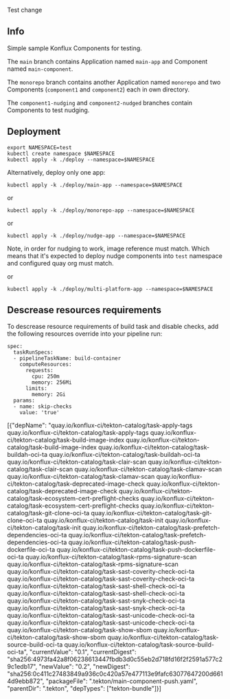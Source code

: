 Test change 

## Info

Simple sample Konflux Components for testing.

The `main` branch contains Application named `main-app` and Component named `main-component`.

The `monorepo` branch contains another Application named `monorepo` and two Components (`component1` and `component2`) each in own directory.

The `component1-nudging` and `component2-nudged` branches contain Components to test nudging.

## Deployment

```
export NAMESPACE=test
kubectl create namespace $NAMESPACE
kubectl apply -k ./deploy --namespace=$NAMESPACE
```
Alternatively, deploy only one app:
```
kubectl apply -k ./deploy/main-app --namespace=$NAMESPACE
```
or
```
kubectl apply -k ./deploy/monorepo-app --namespace=$NAMESPACE
```
or
```
kubectl apply -k ./deploy/nudge-app --namespace=$NAMESPACE
```
Note, in order for nudging to work, image reference must match.
Which means that it's expected to deploy nudge components into `test` namespace and configured quay org must match.

or
```
kubectl apply -k ./deploy/multi-platform-app --namespace=$NAMESPACE
```

## Descrease resources requirements

To descrease resource requirements of build task and disable checks,
add the following resources override into your pipeline run:
```
spec:
  taskRunSpecs:
  - pipelineTaskName: build-container
    computeResources:
      requests:
        cpu: 250m
        memory: 256Mi
      limits:
        memory: 2Gi
  params:
  - name: skip-checks
    value: 'true'
```
[{"depName": "quay.io/konflux-ci/tekton-catalog/task-apply-tags quay.io/konflux-ci/tekton-catalog/task-apply-tags quay.io/konflux-ci/tekton-catalog/task-build-image-index quay.io/konflux-ci/tekton-catalog/task-build-image-index quay.io/konflux-ci/tekton-catalog/task-buildah-oci-ta quay.io/konflux-ci/tekton-catalog/task-buildah-oci-ta quay.io/konflux-ci/tekton-catalog/task-clair-scan quay.io/konflux-ci/tekton-catalog/task-clair-scan quay.io/konflux-ci/tekton-catalog/task-clamav-scan quay.io/konflux-ci/tekton-catalog/task-clamav-scan quay.io/konflux-ci/tekton-catalog/task-deprecated-image-check quay.io/konflux-ci/tekton-catalog/task-deprecated-image-check quay.io/konflux-ci/tekton-catalog/task-ecosystem-cert-preflight-checks quay.io/konflux-ci/tekton-catalog/task-ecosystem-cert-preflight-checks quay.io/konflux-ci/tekton-catalog/task-git-clone-oci-ta quay.io/konflux-ci/tekton-catalog/task-git-clone-oci-ta quay.io/konflux-ci/tekton-catalog/task-init quay.io/konflux-ci/tekton-catalog/task-init quay.io/konflux-ci/tekton-catalog/task-prefetch-dependencies-oci-ta quay.io/konflux-ci/tekton-catalog/task-prefetch-dependencies-oci-ta quay.io/konflux-ci/tekton-catalog/task-push-dockerfile-oci-ta quay.io/konflux-ci/tekton-catalog/task-push-dockerfile-oci-ta quay.io/konflux-ci/tekton-catalog/task-rpms-signature-scan quay.io/konflux-ci/tekton-catalog/task-rpms-signature-scan quay.io/konflux-ci/tekton-catalog/task-sast-coverity-check-oci-ta quay.io/konflux-ci/tekton-catalog/task-sast-coverity-check-oci-ta quay.io/konflux-ci/tekton-catalog/task-sast-shell-check-oci-ta quay.io/konflux-ci/tekton-catalog/task-sast-shell-check-oci-ta quay.io/konflux-ci/tekton-catalog/task-sast-snyk-check-oci-ta quay.io/konflux-ci/tekton-catalog/task-sast-snyk-check-oci-ta quay.io/konflux-ci/tekton-catalog/task-sast-unicode-check-oci-ta quay.io/konflux-ci/tekton-catalog/task-sast-unicode-check-oci-ta quay.io/konflux-ci/tekton-catalog/task-show-sbom quay.io/konflux-ci/tekton-catalog/task-show-sbom quay.io/konflux-ci/tekton-catalog/task-source-build-oci-ta quay.io/konflux-ci/tekton-catalog/task-source-build-oci-ta", "currentValue": "0.1", "currentDigest": "sha256:4973fa42a8f06238613447fbdb3d0c55eb2d718fd16f2f2591a577c29c1edb17", "newValue": "0.2", "newDigest": "sha256:0c411c27483849a936c0c420a57e477113e9fafc63077647200d6614d9ebb872", "packageFile": ".tekton/main-component-push.yaml", "parentDir": ".tekton", "depTypes": ["tekton-bundle"]}]